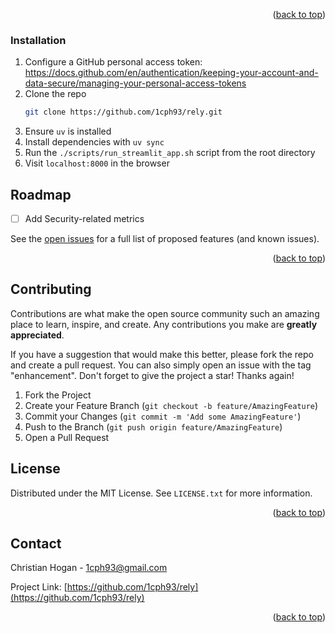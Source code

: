 <a id="readme-top"></a>

<p align="right">(<a href="#readme-top">back to top</a>)</p>


### Installation

1. Configure a GitHub personal access token: https://docs.github.com/en/authentication/keeping-your-account-and-data-secure/managing-your-personal-access-tokens
2. Clone the repo
   ```sh
   git clone https://github.com/1cph93/rely.git
   ```
3. Ensure `uv` is installed
4. Install dependencies with `uv sync`
5. Run the `./scripts/run_streamlit_app.sh` script from the root directory
6. Visit `localhost:8000` in the browser



<!-- ROADMAP -->
## Roadmap

- [ ] Add Security-related metrics

See the [open issues](https://github.com/1cph93/rely/issues) for a full list of proposed features (and known issues).

<p align="right">(<a href="#readme-top">back to top</a>)</p>



<!-- CONTRIBUTING -->
## Contributing

Contributions are what make the open source community such an amazing place to learn, inspire, and create. Any contributions you make are **greatly appreciated**.

If you have a suggestion that would make this better, please fork the repo and create a pull request. You can also simply open an issue with the tag "enhancement".
Don't forget to give the project a star! Thanks again!

1. Fork the Project
2. Create your Feature Branch (`git checkout -b feature/AmazingFeature`)
3. Commit your Changes (`git commit -m 'Add some AmazingFeature'`)
4. Push to the Branch (`git push origin feature/AmazingFeature`)
5. Open a Pull Request



<!-- LICENSE -->
## License

Distributed under the MIT License. See `LICENSE.txt` for more information.

<p align="right">(<a href="#readme-top">back to top</a>)</p>



<!-- CONTACT -->
## Contact

Christian Hogan - 1cph93@gmail.com

Project Link: [https://github.com/1cph93/rely](https://github.com/1cph93/rely)

<p align="right">(<a href="#readme-top">back to top</a>)</p>
